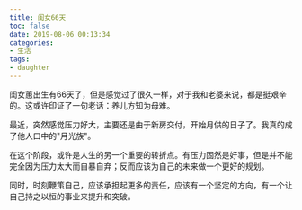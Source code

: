 ```yaml
---
title: 闺女66天
toc: false
date: 2019-08-06 00:13:34
categories: 
- 生活
tags:
- daughter
---
```



闺女蕙出生有66天了，但是感觉过了很久一样，对于我和老婆来说，都是挺艰辛的。这或许印证了一句老话：养儿方知为母难。
<!-- more -->

最近，突然感觉压力好大，主要还是由于新房交付，开始月供的日子了。我真的成了他人口中的"月光族"。

在这个阶段，或许是人生的另一个重要的转折点。有压力固然是好事，但是并不能完全因为压力太大而自暴自弃；反而应该为自己的未来做一个更好的规划。

同时，时刻鞭策自己，应该承担起更多的责任，应该有一个坚定的方向，有一个让自己持之以恒的事业来提升和突破。
